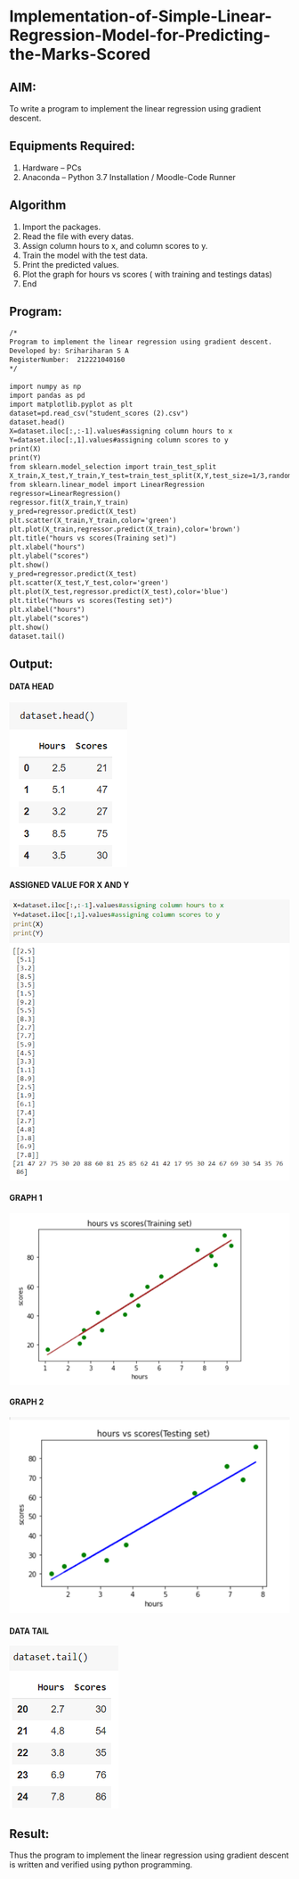 # Implementation-of-Simple-Linear-Regression-Model-for-Predicting-the-Marks-Scored

## AIM:
To write a program to implement the linear regression using gradient descent.

## Equipments Required:
1. Hardware – PCs
2. Anaconda – Python 3.7 Installation / Moodle-Code Runner

## Algorithm
1. Import the packages.
2. Read the file with every datas.
3. Assign column hours to x, and column scores to y.
4. Train the model with the test data.
5. Print the predicted values.
6. Plot the graph for hours vs scores ( with training and testings datas)
7. End

## Program:
```
/*
Program to implement the linear regression using gradient descent.
Developed by: Srihariharan S A
RegisterNumber:  212221040160
*/

import numpy as np
import pandas as pd
import matplotlib.pyplot as plt
dataset=pd.read_csv("student_scores (2).csv")
dataset.head()
X=dataset.iloc[:,:-1].values#assigning column hours to x 
Y=dataset.iloc[:,1].values#assigning column scores to y
print(X)
print(Y)
from sklearn.model_selection import train_test_split
X_train,X_test,Y_train,Y_test=train_test_split(X,Y,test_size=1/3,random_state=0)
from sklearn.linear_model import LinearRegression
regressor=LinearRegression()
regressor.fit(X_train,Y_train)
y_pred=regressor.predict(X_test)
plt.scatter(X_train,Y_train,color='green')
plt.plot(X_train,regressor.predict(X_train),color='brown')
plt.title("hours vs scores(Training set)")
plt.xlabel("hours")
plt.ylabel("scores")
plt.show()
y_pred=regressor.predict(X_test)
plt.scatter(X_test,Y_test,color='green')
plt.plot(X_test,regressor.predict(X_test),color='blue')
plt.title("hours vs scores(Testing set)")
plt.xlabel("hours")
plt.ylabel("scores")
plt.show()
dataset.tail()

```

## Output:
#### DATA HEAD
![linear regression using gradient descent](https://github.com/vijayganeshn96/Implementation-of-Linear-Regression-Using-Gradient-Descent/blob/main/data%20head.png)
#### ASSIGNED VALUE FOR X AND Y
![linear regression using gradient descent](https://github.com/vijayganeshn96/Implementation-of-Linear-Regression-Using-Gradient-Descent/blob/main/assign.png)
#### GRAPH 1
![linear regression using gradient descent](https://github.com/vijayganeshn96/Implementation-of-Linear-Regression-Using-Gradient-Descent/blob/main/graph%201.png)
#### GRAPH 2
![linear regression using gradient descent](https://github.com/vijayganeshn96/Implementation-of-Linear-Regression-Using-Gradient-Descent/blob/main/graph%202.png)
#### DATA TAIL
![linear regression using gradient descent](https://github.com/vijayganeshn96/Implementation-of-Linear-Regression-Using-Gradient-Descent/blob/main/data%20tail.png)

## Result:
Thus the program to implement the linear regression using gradient descent is written and verified using python programming.
